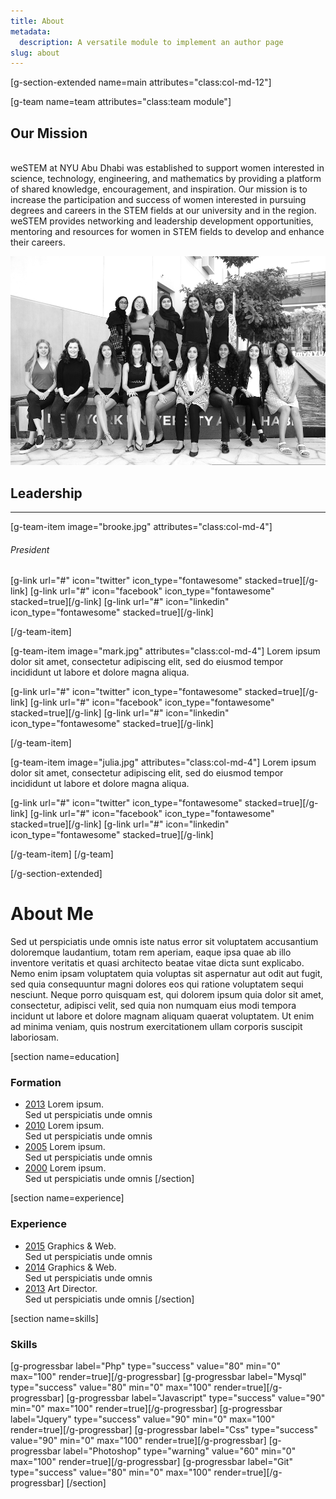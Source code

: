 ```yaml
---
title: About
metadata:
  description: A versatile module to implement an author page
slug: about
---
```






[g-section-extended name=main attributes="class:col-md-12"]



 [g-team name=team attributes="class:team module"]

## Our Mission
<br>
weSTEM at NYU Abu Dhabi was established to support women interested in science, technology, engineering, and mathematics by providing a platform of shared knowledge, encouragement, and inspiration.
Our mission is to increase the participation and success of women interested in pursuing degrees and careers in the STEM fields at our university and in the region. weSTEM provides networking and leadership development opportunities, mentoring and resources for women in STEM fields to develop and enhance their careers.

![team](westem-team.jpg)
<br>

 ## Leadership


 ___

 [g-team-item image="brooke.jpg" attributes="class:col-md-4"]
 <h6>President </h6>

 <div class="item-social">
 [g-link url="#" icon="twitter" icon_type="fontawesome" stacked=true][/g-link]
 [g-link url="#" icon="facebook" icon_type="fontawesome" stacked=true][/g-link]
 [g-link url="#" icon="linkedin" icon_type="fontawesome" stacked=true][/g-link]
 </div>

 [/g-team-item]

 [g-team-item image="mark.jpg" attributes="class:col-md-4"]
 Lorem ipsum dolor sit amet, consectetur adipiscing elit, sed do eiusmod tempor incididunt ut labore et dolore magna aliqua.
 <div class="item-social">
 [g-link url="#" icon="twitter" icon_type="fontawesome" stacked=true][/g-link]
 [g-link url="#" icon="facebook" icon_type="fontawesome" stacked=true][/g-link]
 [g-link url="#" icon="linkedin" icon_type="fontawesome" stacked=true][/g-link]
 </div>

 [/g-team-item]

 [g-team-item image="julia.jpg" attributes="class:col-md-4"]
 Lorem ipsum dolor sit amet, consectetur adipiscing elit, sed do eiusmod tempor incididunt ut labore et dolore magna aliqua.
 <div class="item-social">
 [g-link url="#" icon="twitter" icon_type="fontawesome" stacked=true][/g-link]
 [g-link url="#" icon="facebook" icon_type="fontawesome" stacked=true][/g-link]
 [g-link url="#" icon="linkedin" icon_type="fontawesome" stacked=true][/g-link]
 </div>

 [/g-team-item]
 [/g-team]









[/g-section-extended]



# About Me
Sed ut perspiciatis unde omnis iste natus error sit voluptatem accusantium doloremque laudantium, totam rem aperiam, eaque ipsa quae ab illo inventore veritatis et quasi architecto beatae vitae dicta sunt explicabo. Nemo enim ipsam voluptatem quia voluptas sit aspernatur aut odit aut fugit, sed quia consequuntur magni dolores eos qui ratione voluptatem sequi nesciunt. Neque porro quisquam est, qui dolorem ipsum quia dolor sit amet, consectetur, adipisci velit, sed quia non numquam eius modi tempora incidunt ut labore et dolore magnam aliquam quaerat voluptatem. Ut enim ad minima veniam, quis nostrum exercitationem ullam corporis suscipit laboriosam.

[section name=education]
### Formation

- [2013](#)
  Lorem ipsum.  
  Sed ut perspiciatis unde omnis
- [2010](#)
  Lorem ipsum.  
  Sed ut perspiciatis unde omnis
- [2005](#)
  Lorem ipsum.  
  Sed ut perspiciatis unde omnis  
- [2000](#)
  Lorem ipsum.  
  Sed ut perspiciatis unde omnis
[/section]

[section name=experience]
### Experience

- [2015](#)
  Graphics & Web.  
  Sed ut perspiciatis unde omnis
- [2014](#)
  Graphics & Web.  
  Sed ut perspiciatis unde omnis
- [2013](#)
  Art Director.   
  Sed ut perspiciatis unde omnis
[/section]

[section name=skills]
### Skills

[g-progressbar label="Php" type="success" value="80" min="0" max="100" render=true][/g-progressbar]
[g-progressbar label="Mysql" type="success" value="80" min="0" max="100" render=true][/g-progressbar]
[g-progressbar label="Javascript" type="success" value="90" min="0" max="100" render=true][/g-progressbar]
[g-progressbar label="Jquery" type="success" value="90" min="0" max="100" render=true][/g-progressbar]
[g-progressbar label="Css" type="success" value="90" min="0" max="100" render=true][/g-progressbar]
[g-progressbar label="Photoshop" type="warning" value="60" min="0" max="100" render=true][/g-progressbar]
[g-progressbar label="Git" type="success" value="80" min="0" max="100" render=true][/g-progressbar]
[/section]
